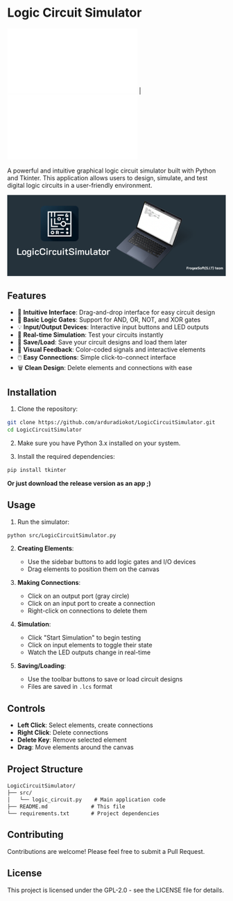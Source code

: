 # Logic Circuit Simulator
![EN README](README.md) | ![RU README](READMERU.md)

A powerful and intuitive graphical logic circuit simulator built with Python and Tkinter. This application allows users to design, simulate, and test digital logic circuits in a user-friendly environment.

![Logic Circuit Simulator](header.png)

## Features

- 🎯 **Intuitive Interface**: Drag-and-drop interface for easy circuit design
- 🔌 **Basic Logic Gates**: Support for AND, OR, NOT, and XOR gates
- 💡 **Input/Output Devices**: Interactive input buttons and LED outputs
- 🔄 **Real-time Simulation**: Test your circuits instantly
- 📝 **Save/Load**: Save your circuit designs and load them later
- 🎨 **Visual Feedback**: Color-coded signals and interactive elements
- 🖱️ **Easy Connections**: Simple click-to-connect interface
- 🗑️ **Clean Design**: Delete elements and connections with ease

## Installation

1. Clone the repository:
```bash
git clone https://github.com/arduradiokot/LogicCircuitSimulator.git
cd LogicCircuitSimulator
```

2. Make sure you have Python 3.x installed on your system.

3. Install the required dependencies:
```bash
pip install tkinter
```
 **Or just download the release version as an app ;)**

## Usage

1. Run the simulator:
```bash
python src/LogicCircuitSimulator.py
```

2. **Creating Elements**:
   - Use the sidebar buttons to add logic gates and I/O devices
   - Drag elements to position them on the canvas

3. **Making Connections**:
   - Click on an output port (gray circle)
   - Click on an input port to create a connection
   - Right-click on connections to delete them

4. **Simulation**:
   - Click "Start Simulation" to begin testing
   - Click on input elements to toggle their state
   - Watch the LED outputs change in real-time

5. **Saving/Loading**:
   - Use the toolbar buttons to save or load circuit designs
   - Files are saved in `.lcs` format

## Controls

- **Left Click**: Select elements, create connections
- **Right Click**: Delete connections
- **Delete Key**: Remove selected element
- **Drag**: Move elements around the canvas

## Project Structure

```
LogicCircuitSimulator/
├── src/
│   └── logic_circuit.py    # Main application code
├── README.md              # This file
└── requirements.txt       # Project dependencies
```

## Contributing

Contributions are welcome! Please feel free to submit a Pull Request.

## License

This project is licensed under the GPL-2.0 - see the LICENSE file for details.

